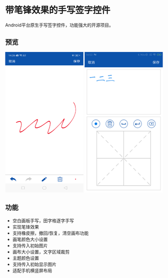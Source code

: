 # 带笔锋效果的手写签字控件

Android平台原生手写签字控件，功能强大的开源项目。

## 预览

<img src='preview/blank.png' width='250' height='450'/>  <img src='preview/grid.png' width='250' height='450'/>

## 功能

- 空白画板手写，田字格逐字手写
- 实现笔锋效果
- 支持橡皮擦，撤回/恢复，清空画布功能
- 画笔颜色大小设置
- 支持传入初始图片 
- 画布大小设置，文字区域裁剪
- 主题颜色设置
- 支持传入初始显示图片
- 适配手机横竖屏布局

